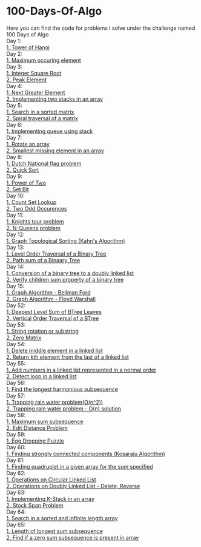 # 100-Days-Of-Algo
Here you can find the code for problems I solve under the challenge named 100 Days of Algo\
Day 1:\
[1. Tower of Hanoi](https://github.com/tejaswini212/100-Days-Of-Algo/blob/main/Day01/towerOfHanoi.cpp)\
Day 2:\
[1. Maximum occuring element](https://github.com/tejaswini212/100-Days-Of-Algo/blob/main/Day02/maxOccurElem.cpp)\
Day 3:\
[1. Integer Square Root](https://github.com/tejaswini212/100-Days-Of-Algo/blob/main/Day03/intSquareRoot.cpp)\
[2. Peak Element](https://github.com/tejaswini212/100-Days-Of-Algo/blob/main/Day03/peakElement.cpp)\
Day 4:\
[1. Next Greater Element](https://github.com/tejaswini212/100-Days-Of-Algo/blob/main/Day04/nextGreater.cpp)\
[2. Implementing two stacks in an array](https://github.com/tejaswini212/100-Days-Of-Algo/blob/main/Day04/twoStackArray.cpp)\
Day 5:\
[1. Search in a sorted matrix](https://github.com/tejaswini212/100-Days-Of-Algo/blob/main/Day05/searchSortedMat.cpp)\
[2. Spiral traversal of a matrix](https://github.com/tejaswini212/100-Days-Of-Algo/blob/main/Day05/spiralTraversal.cpp)\
Day 6:\
[1. Implementing queue using stack](https://github.com/tejaswini212/100-Days-Of-Algo/blob/main/Day06/queStack.cpp)\
Day 7:\
[1. Rotate an array](https://github.com/tejaswini212/100-Days-Of-Algo/blob/main/Day07/rotateArray.cpp)\
[2. Smallest missing element in an array](https://github.com/tejaswini212/100-Days-Of-Algo/blob/main/Day07/smallestMissing.cpp)\
Day 8:\
[1. Dutch National flag problem](https://github.com/tejaswini212/100-Days-Of-Algo/blob/main/Day08/dutchNationalFlag.cpp)\
[2. Quick Sort](https://github.com/tejaswini212/100-Days-Of-Algo/blob/main/Day08/quickSort.cpp)\
Day 9:\
[1. Power of Two](https://github.com/tejaswini212/100-Days-Of-Algo/blob/main/Day09/powerOfTwo.cpp)\
[2. Set Bit](https://github.com/tejaswini212/100-Days-Of-Algo/blob/main/Day09/setBit.cpp)\
Day 10:\
[1. Count Set Lookup](https://github.com/tejaswini212/100-Days-Of-Algo/blob/main/Day10/countSetLookup.cpp)\
[2. Two Odd Occurences](https://github.com/tejaswini212/100-Days-Of-Algo/blob/main/Day10/twoOddOccurence.cpp)\
Day 11:\
[1. Knights tour problem](https://github.com/tejaswini212/100-Days-Of-Algo/blob/main/Day11/knightsTour.cpp)\
[2. N-Queens problem](https://github.com/tejaswini212/100-Days-Of-Algo/blob/main/Day11/nQueens.cpp)\
Day 12:\
[1. Graph Topological Sorting (Kahn's Algorithm)](https://github.com/tejaswini212/100-Days-Of-Algo/blob/main/Day12/Graph_topSortKahnAlgo.cpp)\
Day 13:\
[1. Level Order Traversal of a Binary Tree](https://github.com/tejaswini212/100-Days-Of-Algo/blob/main/Day13/levelOrderTraversal.cpp)\
[2. Path sum of a Binaary Tree](https://github.com/tejaswini212/100-Days-Of-Algo/blob/main/Day13/pathSum.cpp)\
Day 14:\
[1. Conversion of a binary tree to a doubly linked list](https://github.com/tejaswini212/100-Days-Of-Algo/blob/main/Day14/binTreeToDLL.cpp)\
[2. Verify children sum property of a binary tree](https://github.com/tejaswini212/100-Days-Of-Algo/blob/main/Day14/childrenSum.cpp)\
Day 15:\
[1. Graph Algorithm - Bellman Ford](https://github.com/tejaswini212/100-Days-Of-Algo/blob/main/Day15/bellmanFord_graph.cpp)\
[2. Graph Algorithm - Floyd Warshall](https://github.com/tejaswini212/100-Days-Of-Algo/blob/main/Day15/floydWarshall.cpp)\
Day 52:\
[1. Deepest Level Sum of BTree Leaves](https://github.com/tejaswini212/100-Days-Of-Algo/blob/main/Day52/deepestLevelSum.cpp)\
[2. Vertical Order Traversal of a BTree](https://github.com/tejaswini212/100-Days-Of-Algo/blob/main/Day52/verticalOrderTravBT.cpp)\
Day 53:\
[1. String rotation or substring](https://github.com/tejaswini212/100-Days-Of-Algo/blob/main/Day53/StringRotation.cpp)\
[2. Zero Matrix](https://github.com/tejaswini212/100-Days-Of-Algo/blob/main/Day53/zeroMatrix.cpp)\
Day 54:\
[1. Delete middle element in a linked list](https://github.com/tejaswini212/100-Days-Of-Algo/blob/main/Day54/deleteMidEle.cpp)\
[2. Return kth element from the last of a linked list](https://github.com/tejaswini212/100-Days-Of-Algo/blob/main/Day54/returnKthElemLL.cpp)\
Day 55:\
[1. Add numbers in a linked list represented in a normal order](https://github.com/tejaswini212/100-Days-Of-Algo/blob/main/Day55/addNumsLLForward.cpp)\
[2. Detect loop in a linked list](https://github.com/tejaswini212/100-Days-Of-Algo/blob/main/Day55/loopInLL.cpp)\
Day 56:\
[1. Find the longest harmonious subsequence](https://github.com/tejaswini212/100-Days-Of-Algo/tree/main/Day56)\
Day 57:\
[1. Trapping rain water problem(O(n^2))](https://github.com/tejaswini212/100-Days-Of-Algo/blob/main/Day57/trappingRain2.cpp)\
[2. Trapping rain water problem - O(n) solution](https://github.com/tejaswini212/100-Days-Of-Algo/blob/main/Day57/ntrappingRainWater.cpp)\
Day 58:\
[1. Maximum sum subsequence](https://github.com/tejaswini212/100-Days-Of-Algo/blob/main/Day58/MaxSumIncSub.cpp)\
[2. Edit Distance Problem](https://github.com/tejaswini212/100-Days-Of-Algo/blob/main/Day58/EditDistance.cpp)\
Day 59:\
[1. Egg Dropping Puzzle](https://github.com/tejaswini212/100-Days-Of-Algo/blob/main/Day59/eggDropping.cpp)\
Day 60:\
[1. Finding strongly connected components (Kosaraju Algorithm)](https://github.com/tejaswini212/100-Days-Of-Algo/blob/main/Day60/korasajuAlgo.cpp)\
Day 61:\
[1. Finding quadruplet in a given array for the sum specified](https://github.com/tejaswini212/100-Days-Of-Algo/blob/main/Day61/findQuadruplet.cpp)\
Day 62:\
[1. Operations on Circular Linked List](https://github.com/tejaswini212/100-Days-Of-Algo/blob/main/Day62/circularLL.cpp)\
[2. Operations on Doubly Linked List - Delete, Reverse](https://github.com/tejaswini212/100-Days-Of-Algo/blob/main/Day62/delHeadDLL.cpp)\
Day 63:\
[1. Implementing K-Stack in an array](https://github.com/tejaswini212/100-Days-Of-Algo/blob/main/Day63/impl_K_StackArr.cpp)\
[2. Stock Span Problem](https://github.com/tejaswini212/100-Days-Of-Algo/blob/main/Day63/stockSpan.cpp)\
Day 64:\
[1. Search in a sorted and infinite length array](https://github.com/tejaswini212/100-Days-Of-Algo/blob/main/Day64/searchInf.cpp)\
Day 65:\
[1. Length of longest sum subsequence](https://github.com/tejaswini212/100-Days-Of-Algo/blob/main/Day65/longSumLen.cpp)\
[2. Find if a zero sum subsequence is present in array](https://github.com/tejaswini212/100-Days-Of-Algo/blob/main/Day65/zeroSumSub.cpp)
